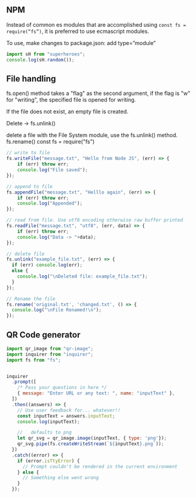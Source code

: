 ## NPM
Instead of common es modules that are accomplished using `const fs = require(“fs”)`, it is preferred to use ecmascript modules.

To use, make changes to package.json: add type=”module”
```js
import sH from "superheroes";
console.log(sH.random());
```


## File handling
fs.open() method takes a "flag" as the second argument, if the flag is "w" for "writing", the specified file is opened for writing. 

If the file does not exist, an empty file is created.

Delete -> fs.unlink()

delete a file with the File System module,  use the fs.unlink() method.
fs.rename()
const fs = require("fs")
```js
// write to file
fs.writeFile("message.txt", "Hello from Node JS", (err) => {
    if (err) throw err;
    console.log("File saved");
});

// append to file
fs.appendFile("message.txt", "Helllo again", (err) => {
    if (err) throw err;
    console.log("Appended");
});

// read from file. Use utf8 encoding otherwise raw buffer printed
fs.readFile("message.txt", "utf8", (err, data) => {
    if (err) throw err;
    console.log("Data -> "+data);
});

// delete file
fs.unlink("example_file.txt", (err) => {
  if (err) console.log(err);
  else {
    console.log("\nDeleted file: example_file.txt");
  }
});

// Rename the file
fs.rename('original.txt', 'changed.txt', () => {
  console.log("\nFile Renamed!\n");
});
```




## QR Code generator
```js
import qr_image from "qr-image";
import inquirer from "inquirer";
import fs from "fs";


inquirer
  .prompt([
    /* Pass your questions in here */
    { message: "Enter URL or any text: ", name: "inputText" },
  ])
  .then((answers) => {
    // Use user feedback for... whatever!!
    const inputText = answers.inputText;
    console.log(inputText);

    //   defaults to png
    let qr_svg = qr_image.image(inputText, { type: 'png'});
    qr_svg.pipe(fs.createWriteStream(`${inputText}.png`));
  })
  .catch((error) => {
    if (error.isTtyError) {
      // Prompt couldn't be rendered in the current environment
    } else {
      // Something else went wrong
    }
  });
```
